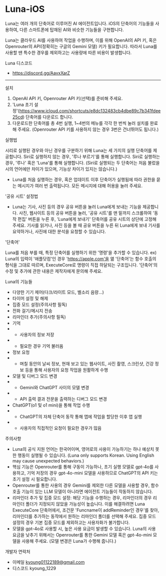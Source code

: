 # Luna-iOS
Luna는 여러 개의 단축어로 이루어진 AI 에이전트입니다. iOS의 단축어의 기능들을 사용하여, 다른 스마트폰에 탑재된 AI와 비슷한 기능들을 구현합니다.

Luna는 클라우드 AI를 사용하여 작업을 수행하며, 이를 위해 OpenAI의 API 키, 혹은 Openrouter의 API(정확히는 구글의 Gemini 모델) 키가 필요합니다. 따라서 Luna를 사용할 땐 특수한 경우를 제외하고는 사용량에 따른 비용이 발생합니다.


Luna 디스코드
- https://discord.gg/AavxXarZ

----------------

설치

1. OpenAI API 키, Openrouter API 키(선택)를 준비해 주세요.
2. 'Luna 초기 설정'(https://www.icloud.com/shortcuts/e8dc132483cb4dbe89c7b341fdee25cd) 단축어를 다운로드 합니다.
3. 다운로드한 단축어를 총 4번 실행, 1~4번의 메뉴를 각각 한 번씩 눌러 설치를 완료해 주세요. (Openrouter API 키를 사용하지 않는 경우 3번은 건너뛰어도 됩니다.)



실행법

시리로 실행된 경우와 아닌 경우를 구분하기 위해 Luna는 세 가지의 실행 단축어를 제공합니다.
Siri로 실행하지 않는 경우, '루나 부르기'를 통해 실행합니다.
Siri로 실행하는 경우, '루나' 혹은 'Luna'를 통해 실행합니다. (Siri로 실행되는 두 단축어는 처음 불렀을 시의 언어에만 차이가 있으며, 기능상 차이가 있지는 않습니다.)
+ Luna를 처음 실행하는 경우, 혹은 업데이트 이후 단축어가 실행됨에 따라 권한을 묻는 메시지가 여러 번 출력됩니다. 모든 메시지에 대해 허용을 눌러 주세요.

'공유 시트' 설정법
- Luna는 기사, 사진 등의 경우 공유 버튼을 눌러 Luna에게 보내는 기능을 제공합니다. 사진, 웹사이트 등의 공유 버튼을 눌러, '공유 시트'를 맨 밑까지 스크롤하여 '동작 편집' 버튼을 누른 후, 'Luna에게 보내기' 단축어를 공유 시트의 상단에 고정해 주세요.
기사를 읽거나, 사진 등을 볼 때 공유 버튼을 누른 뒤 Luna에게 보내 기사를 요약하거나, 사진에 대한 분석을 요청할 수 있습니다.

'단축어'

Luna를 처음 부를 때, 특정 단축어를 실행하기 위한 '명령'을 추가할 수 있습니다.
ex) Luna의 입력이 '애플닷컴'인 경우 'https://apple.com'을 엶
'단축어'는 함수 호출의 형식을 그대로 따르며, ExecuteCore로 명령이 직접 하달되는 구조입니다.
'단축어'의 수정 및 추가에 관한 내용은 제작자에게 문의해 주세요.

Luna의 기능들

- 다양한 기기 제어(다크/라이트 모드, 벨소리 음량...)
- 타이머 설정 및 해제
- 집중 모드 설정(주의사항 필독)
- 전화 걸기/메시지 전송
- 리마인더 추가(주의사항 필독)
- 기억
- - 사용자의 정보 저장
- - 필요한 경우 기억 불러옴
- 정보 요청
- - 며칠 동안의 날씨 정보, 현재 보고 있는 웹사이트, 사진 촬영, 스크린샷, 건강 정보 등을 통해 사용자의 요청 작업을 원활하게 수행
- 모델 및 디버그 모드 변경
- - Gemini와 ChatGPT 사이의 모델 변경
- - API 출력 결과 전문을 출력하는 디버그 모드 변경
- ChatGPT(o1 및 o1 mini)을 통해 작업 수행
- - ChatGPT의 자체 단축어 동작 통해 앱에 작업을 할당한 이후 앱 실행
- - 사용자의 직접적인 요청이 필요한 경우가 많음

주의사항

- Luna의 공식 지원 언어는 한국어이며, 영어로의 사용이
가능하기는 하나 예상치 못한 행동이 실행될 수 있습니다. (Luna only supports Korean. Using English may cause unexpected behaviors.)
- 핵심 기능은 Openrouter를 통해 구동이 가능하나, 초기 실행 모델로 gpt-4o를 사용하고, 기억 저장의 경우 gpt-4o-mini 모델을 사용하므로 ChatGPT의 API 키는 초기 설정 시 필요합니다.
- Openrouter를 통한 사용의 경우 Gemini를 제외한 다른 모델을 사용할 경우, 함수 호출 기능이 있는 LLM 모델이 아니라면 에이전트 기능들이 작동하지 않습니다.
- 리마인더 추가 및 집중 모드 설정: 해당 기능을 수행하는 경우, 리마인더의 경우 리마인더 폴더가 지정되지 않았을 가능성이 높습니다. 이를 해결하려면 Luna ExecuteCore 단축어에서, 조건문 'Funcname이 addReminder인 경우'를 찾아, 리마인더를 추가하는 동작에서 원하는 리마인더 폴더를 선택해 주세요. 집중 모드 설정의 경우 기본 집중 모드를 제외하고는 사용자화가 불가합니다.
- 모델을 gpt-4o로 사용할 시, 높은 사용 요금이 발생할 수 있습니다. Luna의 사용 요금을 낮추기 위해서는 Openrouter를 통한 Gemini 모델 혹은 gpt-4o-mini 모델을 사용해 주세요. (모델 변경은 Luna가 수행해 줍니다.)

개발자 연락처

- 이메일 kyoung01122189@gmail.com
- 디스코드 kyoung_1229
